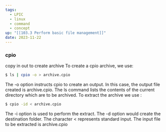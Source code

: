 ```yaml
---
tags:
  - LPIC
  - linux
  - command
  - concept
up: "[[103.3 Perform basic file management]]"
date: 2023-11-22
---
```

### cpio
copy in out
to create archive
To create a cpio archive, we use: 
``` bash
$ ls | cpio -o > archive.cpio 
```

The -o option instructs cpio to create an output. In this case, the output file created is archive.cpio. The ls command lists the contents of the current directory which are to be archived. 
To extract the archive we use : 
``` bash
$ cpio -id < archive.cpio
``` 
The -i option is used to perform the extract. The -d option would create the destination folder. The character < represents standard input. The input file to be extracted is archive.cpio